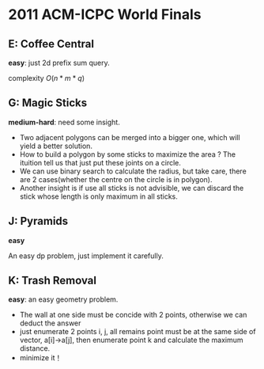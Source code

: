 # 2011 ACM-ICPC World Finals

## E: Coffee Central

**easy**: just 2d prefix sum query.

complexity $O(n*m*q)$

## G: Magic Sticks

**medium-hard**: need some insight.

* Two adjacent polygons can be merged into a bigger one, which will yield a better solution.
* How to build a polygon by some sticks to maximize the area ? The ituition tell us that just put these joints on a circle.
* We can use binary search to calculate the radius, but take care, there are 2 cases(whether the centre on the circle is in polygon).
* Another insight is if use all sticks is not advisible, we can discard the stick whose length is only maximum in all sticks.

## J: Pyramids

**easy**

An easy dp problem, just implement it carefully.

## K: Trash Removal

**easy**: an easy geometry problem.

* The wall at one side must be concide with 2 points, otherwise we can deduct the answer
* just enumerate 2 points i, j, all remains point must be at the same side of vector, a[i]->a[j], then enumerate point k and calculate the maximum distance.
* minimize it！

